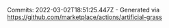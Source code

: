 Commits: 2022-03-02T18:51:25.447Z - Generated via https://github.com/marketplace/actions/artificial-grass
<br>
